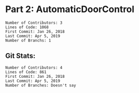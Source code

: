 # Part 2: AutomaticDoorControl
    Number of Contributors: 3
    Lines of Code: 1068
    First Commit: Jan 26, 2018
    Last Commit: Apr 5, 2019
    Number of Branchs: 1
    
## Git Stats: 
    Number of Contributors: 4
    Lines of Code: 861
    First Commit: Jan 26, 2018
    Last Commit: Apr 5, 2019
    Number of Branches: Doesn't say
    
    
